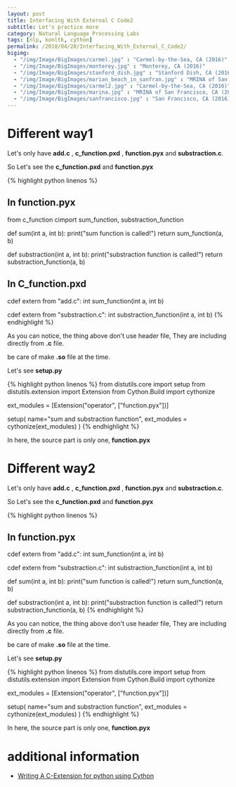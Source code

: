 ```yaml
---
layout: post
title: Interfacing With External C Code2
subtitle: Let's practice more 
category: Natural Language Processing Labs
tags: [nlp, konltk, cython]
permalink: /2018/04/20/Interfacing_With_External_C_Code2/
bigimg: 
  - "/img/Image/BigImages/carmel.jpg" : "Carmel-by-the-Sea, CA (2016)"
  - "/img/Image/BigImages/monterey.jpg" : "Monterey, CA (2016)"
  - "/img/Image/BigImages/stanford_dish.jpg" : "Stanford Dish, CA (2016)"
  - "/img/Image/BigImages/marian_beach_in_sanfran.jpg" : "MRINA of San Francisco, CA (2016)"
  - "/img/Image/BigImages/carmel2.jpg" : "Carmel-by-the-Sea, CA (2016)"
  - "/img/Image/BigImages/marina.jpg" : "MRINA of San Francisco, CA (2016)"
  - "/img/Image/BigImages/sanfrancisco.jpg" : "San Francisco, CA (2016)"
---
```


# Different way1

Let's only have **add.c** , **c_function.pxd** , **function.pyx** and **substraction.c**. 

So Let's see the **c_function.pxd** and **function.pyx**

{% highlight python linenos %}
## In function.pyx
from c_function cimport sum_function, substraction_function

def sum(int a, int b):
    print("sum function is called!")
    return sum_function(a, b)

def substraction(int a, int b):
    print("substraction function is called!")
    return substraction_function(a, b)

## In C_function.pxd
cdef extern from "add.c":
    int sum_function(int a, int b)

cdef extern from "substraction.c":
    int substraction_function(int a, int b)
{% endhighlight %}

As you can notice, the thing above don't use header file, They are including directly from **.c** file. 

be care of make **.so** file at the time. 

Let's see **setup.py**


{% highlight python linenos %}
from distutils.core import setup
from distutils.extension import Extension
from Cython.Build import cythonize

ext_modules = [Extension("operator", ["function.pyx"])]

setup(
    name="sum and substraction function",
    ext_modules = cythonize(ext_modules)
)
{% endhighlight %}

In here, the source part is only one, **function.pyx**

# Different way2

Let's only have **add.c** , **c_function.pxd** , **function.pyx** and **substraction.c**.

So Let's see the **c_function.pxd** and **function.pyx**

{% highlight python linenos %}
## In function.pyx

cdef extern from "add.c":
    int sum_function(int a, int b)

cdef extern from "substraction.c":
    int substraction_function(int a, int b)

def sum(int a, int b):
    print("sum function is called!")
    return sum_function(a, b)

def substraction(int a, int b):
    print("substraction function is called!")
    return substraction_function(a, b)
{% endhighlight %}

As you can notice, the thing above don't use header file, They are including directly from **.c** file. 

be care of make **.so** file at the time. 

Let's see **setup.py**

{% highlight python linenos %}
from distutils.core import setup
from distutils.extension import Extension
from Cython.Build import cythonize

ext_modules = [Extension("operator", ["function.pyx"])]

setup(
    name="sum and substraction function",
    ext_modules = cythonize(ext_modules)
)
{% endhighlight %}

In here, the source part is only one, **function.pyx**


# additional information 

 - [Writing A C-Extension for python using Cython](https://www.artemisconsultinginc.com/writing-c-extension-python-using-cython)
